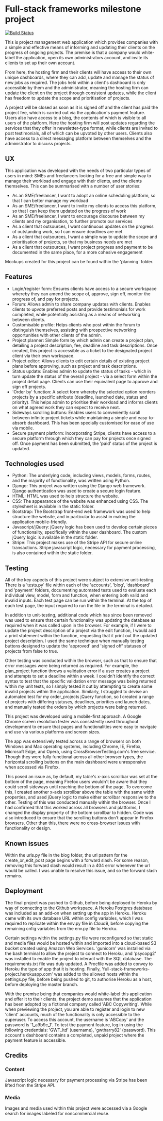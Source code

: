 # Full-stack frameworks milestone project

[![Build Status](https://travis-ci.org/samalty/full-stack-project.svg?branch=master)](https://travis-ci.org/samalty/full-stack-project)

This is project management web application which provides companies with a simple and effective means of informing and updating 
their clients on the progress of ongoing projects. The premise is that a company would white-label the application, open its own 
administrators account, and invite its clients to set up their own account.

From here, the hosting firm and their clients will have access to their own unique dashboards, where they can add, update and 
manage the status of new jobs as required. The jobs held within a client's dashboard is only accessible by them and the administrator, 
meaning the hosting firm can update the client on the project through consistent updates, while the client has freedom to update the 
scope and prioritisation of projects.

A project will be closed as soon as it is signed off and the client has paid the project fee, which is carried out via the application's 
payment feature. Users also have access to a blog, the contents of which is visible to all users of the platform. Here the hosting firm 
will post updates regarding the services that they offer in newsletter-type format, while clients are invited to post testimonials, all 
of which can be upvoted by other users. Clients also have access to a direct messaging platform between themselves and the administrator 
to discuss projects.

## UX

This application was developed with the needs of two particular types of users in mind: SMEs and freelancers looking for a free and simple 
way to manage their workload and engage with their clients, and the clients themselves. This can be summarised with a number of user stories:

- As an SME/freelancer, I want to adopt an online scheduling platform, so that I can better manage my workload
- As an SME/freelancer, I want to invite my clients to access this platform, so that I can keep them updated on the progress of work
- As an SME/freelancer, I want to encourage discourse between my clients and my organisation, to further promote our services
- As a client that outsources, I want continuous updates on the progress of outstanding work, so I can ensure deadlines are met
- As a client that outsources, I want a simple way to update the scope and prioritisation of projects, so that my business needs are met
- As a client that outsources, I want project progress and payment to be documented in the same place, for a more cohesive engagement

Mockups created for this project can be found within the 'planning' folder.

## Features

- Login/register form: Ensures clients have access to a secure workspace whereby they can amend the scope of, approve, sign off, monitor the progress of, and pay for projects.
- Forum: Allows admin to share company updates with clients. Enables clients to upvote preferred posts and provide testimonials for work completed, while potentially assisting as a means of networking between clients.
- Customisable profile: Helps clients who post within the forum to distinguish themselves, assisting with prospective networking opportunities with other clients of the admin.
- Project planner: Simple form by which admin can create a project plan, detailing a project description, fee, deadline and task descriptions. Once created, this project is accessible as a ticket to the designated project client via their own workspace.
- Project editor: Allows clients to edit certain details of existing project plans before approving, such as project and task descriptions.
- Status update: Enables admin to update the status of tasks - which in turn update the status of the overall project - via a select form within the project detail page. Clients can use their equivalent page to approve and sign off projects.
- 'Order by' function: A select form whereby the selected option reorders projects by a specific attribute (deadline, launched date, status and priority). This helps admin to prioritise their workload and informs clients on what agreed work they can expect to receive next.
- Sideways scrolling buttons: Enables users to conveniently scroll between infinite project tickets while maintaining a simple and easy-to-absorb dashboard. This has been specially customised for ease of use via mobile.
- Secure payment platform: Incorporating Stripe, clients have access to a secure platform through which they can pay for projects once signed off. Once payment has been submitted, the 'paid' status of the project is updated.

## Technologies used

- Python: The underlying code, including views, models, forms, routes, and the majority of functionality, was written using Python.
- Django: This project was written using the Django web framework. Django authentication was used to create a secure login feature.
- HTML: HTML was used to help structure the website.
- CSS: The appearance of the website was enhanced using CSS. The stylesheet is available in the static folder.
- Bootstrap: The Bootstrap front-end web framework was used to help structure the website, and in particular to assist in making the application mobile-friendly.
- Javascript/jQuery: jQuery logic has been used to develop certain pieces of functionality, specifically within the user dashboard. The custom jQuery logic is available in the static folder.
- Stripe: This project makes use of the Stripe API for secure online transactions. Stripe javascript logic, necessary for payment processing, is also contained within the static folder.

## Testing

All of the key aspects of this project were subject to extensive unit-testing. There is a 'tests.py' file within each of the 'accounts', 
'blog', 'dashboard' and 'payment' folders, documenting automated tests used to evaluate each individual view, model, form and function, 
when entering both valid and invalid inputs. Each test page can be run within the terminal. At the top of each test page, the input 
required to run the file in the terminal is detailed.

In addition to unit-testing, additional code which has since been removed was used to ensure that certain functionality was updating the 
database as required when it was called upon in the browser. For example, if I were to update the project description of a project via 
the edit function, I would add a print statement within the function, requesting that it print out the updated project description. I 
used the same technique when manually testing buttons designed to update the 'approved' and 'signed off' statuses of projects from false 
to true.

Other testing was conducted within the browser, such as that to ensure that error messages were being returned as required. For example, 
the plan_project function throws a validation error if a user creates a project and attempts to set a deadline within a week. I couldn't 
identify the correct syntax to test that the specific validation error message was being returned within my unit tests, so I simply tested 
it out by attempting to create some invalid projects within the application. Similarly, I struggled to devise an automated test for my 
order_projects jQuery function, so I created a range of projects with differing statuses, deadlines, priorities and launch dates, and 
manually tested the orders by which projects were being returned.

This project was developed using a mobile-first approach. A Google Chrome screen resolution tester was consistently used throughout 
development to ensure that pages and functionalities were easy to navigate and use via various platforms and screen sizes.

The app was extensively tested across a range of browsers on both Windows and Mac operating systems, including Chrome, IE, Firefox, 
Microsoft Edge, and Opera, using CrossBrowserTesting.com's free service. Though they were fully functional across all other browser 
types, the horizontal scrolling buttons on the main dashboard were unresponsive when accessed via Firefox. 

This posed an issue as, by default, my table's x-axis scrollbar was set at the bottom of the page, meaning Firefox users wouldn't be 
aware that they could scroll sideways until reaching the bottom of the page. To overcome this, I created another x-axis scrollbar above 
the table with the same width properties, and used jQuery logic to make either scrollbar responsive to the other. Testing of this was 
conducted manually within the browser. Once I had confirmed that this worked across all browsers and platforms, I changed the display 
property of the bottom scrollbar to hidden. Code was also introduced to ensure that the scrolling buttons don't appear in Firefox browsers. 
Other than this, there were no cross-browser issues with functionality or design.

## Known issues

Within the urls.py file in the blog folder, the url pattern for the create_or_edit_post page begins with a forward slash. For some reason, 
removing this forward slash would result in a 404 error whenever the url would be called. I was unable to resolve this issue, and so the 
forward slash remains.

## Deployment

The final project was pushed to Github, before being deployed to Heroku by way of connecting to the Github workspace. A Heroku Postgres 
database was included as an add-on when setting up the app in Heroku. Heroku came with its own database URL within config variables, which 
I was required to replicate within the env.py file in Cloud9, before copying the remaining cnfig variables from the env.py file to Heroku.

Certain settings within the settings.py file were reconfigured so that static and media files would be hosted within and imported into a 
cloud-based S3 bucket created using Amazon Web Services. 'gunicorn' was installed via the bash terminal to allow the project to connect to 
Heroku, and 'psycopg2' was installed to enable the project to interact with the SQL database. The requirements.txt file was duly updated. 
A Procfile was added to convey to Heroku the type of app that it is hosting. Finally, 'full-stack-frameworks-project.herokuapp.com' was 
added to the allowed hosts within the settings.py file, before being pushed to git, to authorise Heroku as a host, before deploying the 
master branch.

With the premise being that companies would white-label this application and offer it to their clients, the project demo assumes that the 
application has been adopted by a fictional company called 'ABC Copywriting'. While when previewing the project, you are able to register 
and login to new 'client' accounts, much of the functionality is only accessible to the superuser. To access this account, the username is 
'ABCopy' and the password is '1_a9b9c_1'. To test the payment feature, log in using the following credentials: 'GWT_ltd' (username), 
'gwtharry82' (password). This account's dashboard contains a completed, unpaid project where the payment feature is accessible.

## Credits

### Content

Javascript logic necessary for payment processing via Stripe has been lifted from the Stripe API.

### Media

Images and media used within this project were accessed via a Google search for images labeled for noncommercial reuse.